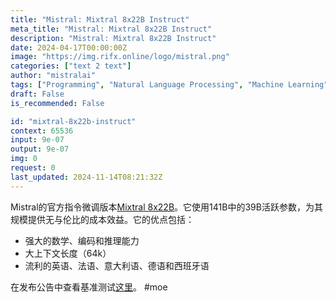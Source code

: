 ```yaml
---
title: "Mistral: Mixtral 8x22B Instruct"
meta_title: "Mistral: Mixtral 8x22B Instruct"
description: "Mistral: Mixtral 8x22B Instruct"
date: 2024-04-17T00:00:00Z
image: "https://img.rifx.online/logo/mistral.png"
categories: ["text 2 text"]
author: "mistralai"
tags: ["Programming", "Natural Language Processing", "Machine Learning", "Data Science", "Generative AI"]
draft: False
is_recommended: False

id: "mixtral-8x22b-instruct"
context: 65536
input: 9e-07
output: 9e-07
img: 0
request: 0
last_updated: 2024-11-14T08:21:32Z
---
```


Mistral的官方指令微调版本[Mixtral 8x22B](/mistralai/mixtral-8x22b)。它使用141B中的39B活跃参数，为其规模提供无与伦比的成本效益。它的优点包括：
- 强大的数学、编码和推理能力
- 大上下文长度（64k）
- 流利的英语、法语、意大利语、德语和西班牙语

在发布公告中查看基准测试[这里](https://mistral.ai/news/mixtral-8x22b/)。
#moe

